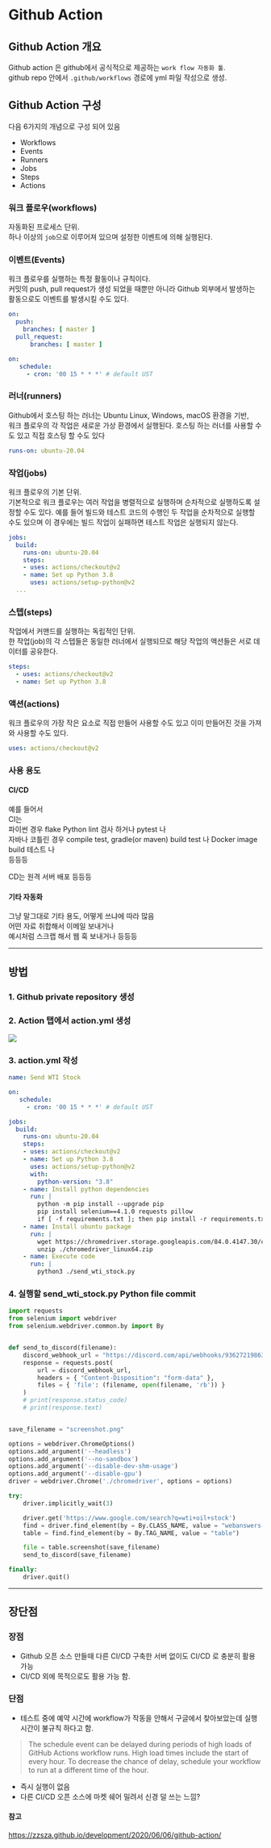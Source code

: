 # Github Action

## Github Action 개요
Github action 은 github에서 공식적으로 제공하는 `work flow 자동화 툴`.  
github repo 안에서 `.github/workflows` 경로에 yml 파일 작성으로 생성.

## Github Action 구성
다음 6가지의 개념으로 구성 되어 있음
* Workflows
* Events
* Runners
* Jobs
* Steps
* Actions

### 워크 플로우(workflows)
자동화된 프로세스 단위.  
하나 이상의 `job`으로 이루어져 있으며 설정한 이벤트에 의해 실행된다.

### 이벤트(Events)
워크 플로우를 실행하는 특정 활동이나 규칙이다.   
커밋의 push, pull request가 생성 되었을 때뿐만 아니라 
Github 외부에서 발생하는 활동으로도 이벤트를 발생시킬 수도 있다.
```yaml
on:
  push:
    branches: [ master ]
  pull_request:
      branches: [ master ]
```

```yaml
on:
   schedule:
     - cron: '00 15 * * *' # default UST 
```

### 러너(runners)
Github에서 호스팅 하는 러너는 Ubuntu Linux, Windows, macOS 환경을 기반,  
워크 플로우의 각 작업은 새로운 가상 환경에서 실행된다. 
호스팅 하는 러너를 사용할 수도 있고 직접 호스팅 할 수도 있다
```yaml
runs-on: ubuntu-20.04
```

### 작업(jobs)
워크 플로우의 기본 단위.  
기본적으로 워크 플로우는 여러 작업을 병렬적으로 실행하며 순차적으로 실행하도록 설정할 수도 있다. 
예를 들어 빌드와 테스트 코드의 수행인 두 작업을 순차적으로 실행할 수도 있으며 
이 경우에는 빌드 작업이 실패하면 테스트 작업은 실행되지 않는다.
```yaml
jobs:
  build:
    runs-on: ubuntu-20.04
    steps:
    - uses: actions/checkout@v2
    - name: Set up Python 3.8
      uses: actions/setup-python@v2
  ...
```

### 스텝(steps)
작업에서 커맨드를 실행하는 독립적인 단위.   
한 작업(job)의 각 스텝들은 동일한 러너에서 실행되므로 해당 작업의 액션들은 서로 데이터를 공유한다.
```yaml
steps:
  - uses: actions/checkout@v2
  - name: Set up Python 3.8
```

### 액션(actions)
워크 플로우의 가장 작은 요소로 직접 만들어 사용할 수도 있고 이미 만들어진 것을 가져와 사용할 수도 있다.
```yaml
uses: actions/checkout@v2
```

### 사용 용도
#### CI/CD
예를 들어서   
CI는   
파이썬 경우 flake Python lint 검사 하거나 pytest 나  
자바나 코틀린 경우 compile test, gradle(or maven) build test 나
Docker image build 테스트 나  
등등등

CD는 원격 서버 배포 
등등등

#### 기타 자동화
그냥 말그대로 기타 용도, 어떻게 쓰냐에 따라 많음  
어떤 자료 취합해서 이메일 보내거나  
예시처럼 스크랩 해서 웹 훅 보내거나 등등등

<hr>

## 방법

### 1. Github private repository 생성

### 2. Action 탭에서 action.yml 생성

![](data/1.png)

### 3. action.yml 작성 
```yaml
name: Send WTI Stock 

on:
   schedule:
     - cron: '00 15 * * *' # default UST 

jobs:
  build:
    runs-on: ubuntu-20.04
    steps:
    - uses: actions/checkout@v2
    - name: Set up Python 3.8
      uses: actions/setup-python@v2
      with:
        python-version: "3.8"
    - name: Install python dependencies
      run: |
        python -m pip install --upgrade pip
        pip install selenium==4.1.0 requests pillow
        if [ -f requirements.txt ]; then pip install -r requirements.txt; fi
    - name: Install ubuntu package
      run: |
        wget https://chromedriver.storage.googleapis.com/84.0.4147.30/chromedriver_linux64.zip
        unzip ./chromedriver_linux64.zip  
    - name: Execute code
      run: |
        python3 ./send_wti_stock.py
```

### 4. 실행할 send_wti_stock.py Python file commit
```python
import requests
from selenium import webdriver
from selenium.webdriver.common.by import By


def send_to_discord(filename):
    discord_webhook_url = "https://discord.com/api/webhooks/936272198639964180/IoA6kaWSxhcbDpSIV-xBZnNHTeZVx1hdTap8q1pGHPP8KHwbAINmXsMunFv5v43D80Zg"
    response = requests.post(
        url = discord_webhook_url,
        headers = { "Content-Disposition": "form-data" },
        files = { 'file': (filename, open(filename, 'rb')) }
    )
    # print(response.status_code)
    # print(response.text)


save_filename = "screenshot.png"

options = webdriver.ChromeOptions()
options.add_argument('--headless')
options.add_argument('--no-sandbox')
options.add_argument('--disable-dev-shm-usage')
options.add_argument('--disable-gpu')
driver = webdriver.Chrome('./chromedriver', options = options)

try:
    driver.implicitly_wait(3)

    driver.get('https://www.google.com/search?q=wti+oil+stock')
    find = driver.find_element(by = By.CLASS_NAME, value = "webanswers-webanswers_table__webanswers-table")
    table = find.find_element(by = By.TAG_NAME, value = "table")

    file = table.screenshot(save_filename)
    send_to_discord(save_filename)

finally:
    driver.quit()

```

<hr>

## 장단점
### 장점
* Github 오픈 소스 만들때 다른 CI/CD 구축한 서버 없이도 CI/CD 로 충분히 활용 가능  
* CI/CD 외에 목적으로도 활용 가능 함.

### 단점
* 테스트 중에 예약 시간에 workflow가 작동을 안해서 구글에서 찾아보았는데 실행 시간이 불규칙 하다고 함.
> The schedule event can be delayed during periods of high loads of GitHub Actions workflow runs. 
> High load times include the start of every hour. To decrease the chance of delay, 
> schedule your workflow to run at a different time of the hour.
* 즉시 실행이 없음
* 다른 CI/CD 오픈 소스에 마켓 쉐어 밀려서 신경 덜 쓰는 느낌? 

#### 참고
https://zzsza.github.io/development/2020/06/06/github-action/